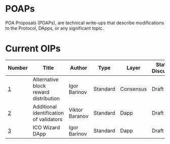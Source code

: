 # POAPs
POA Proposals (POAPs), are technical write-ups that describe modifications to the Protocol, DApps, or any significant topic.

# Current OIPs
 | Number        |Title         | Author | Type  | Layer        | Status / Discussion |
| ------------- | ------------ | ------ | ----- | -------------| ------------------- |
|[1](OIPs/OIP-1001.md)| Alternative block reward distribution| Igor Barinov | Standard| Consensus |Draft|
|[2](OIPs/OIP-1002.md)| Additional identification of validators| Viktor Baranov| Standard| Dapp| Draft|
|[3](ORCs/ORC-1003.md)| ICO Wizard DApp|Igor Barinov| Standard| Dapp| Draft|
